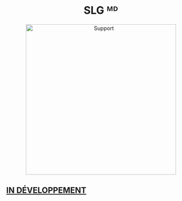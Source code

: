
<h1 align="center"> SLG ᴹᴰ </h1>
</p>
<p align="center">
  <a href="https://www.youtube.com/@InnoxentTech">
    <img alt=Support height="400" src="https://telegra.ph/file/761e67b97396cda6cf5ff.jpg"> 
    </p>
   


## IN DÉVELOPPEMENT 